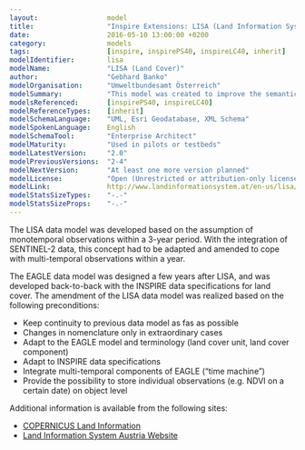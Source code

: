 ```yaml
---
layout:                 model
title:                  "Inspire Extensions: LISA (Land Information System Austria)"
date:                   2016-05-10 13:00:00 +0200
category:               models
tags:                   [inspire, inspirePS40, inspireLC40, inherit]
modelIdentifier:        lisa
modelName:              "LISA (Land Cover)"
author:                 "Gebhard Banko"
modelOrganisation:      "Umweltbundesamt Österreich"
modelSummary:           "This model was created to improve the semantic harmonisation for land cover data sets and to include temporal phenomena in existing land cover datasets"
modelsReferenced:       [inspirePS40, inspireLC40]
modelReferenceTypes:    [inherit]
modelSchemaLanguage:    "UML, Esri Geodatabase, XML Schema"
modelSpokenLanguage:    English
modelSchemaTool:        "Enterprise Architect"
modelMaturity:          "Used in pilots or testbeds"
modelLatestVersion:     "2.0"
modelPreviousVersions:  "2-4"
modelNextVersion:       "At least one more version planned"
modelLicense:           "Open (Unrestricted or attribution-only licenses such as CC-BY, BSD or Apache)"
modelLink:              http://www.landinformationsystem.at/en-us/lisa/overview.aspx
modelStatsSizeTypes:    "-.-"
modelStatsSizeProps:    "-.-"
---
```


The LISA data model was developed based on the assumption of monotemporal observations within a 3-year period. With the integration of SENTINEL-2 data, this concept had to be adapted and amended to cope with multi-temporal observations within a year.

The EAGLE data model was designed a few years after LISA, and was developed back-to-back with the INSPIRE data specifications for land cover. The amendment of the LISA data model was realized based on the following preconditions:

* Keep continuity to previous data model as fas as possible 
* Changes in nomenclature only in extraordinary cases
* Adapt to the EAGLE model and terminology (land cover unit, land cover component)
* Adapt to INSPIRE data specifications
* Integrate multi-temporal components of EAGLE (“time machine”)
* Provide the possibility to store individual observations (e.g. NDVI on a certain date) on object level

Additional information is available from the following sites:

* [COPERNICUS Land Information](http://land.copernicus.eu)
* [Land Information System Austria Website](http://www.landinformationsystem.at/en-us/lisa/overview.aspx)